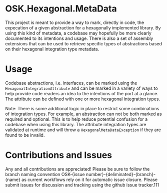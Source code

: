 # OSK.Hexagonal.MetaData
This project is meant to provide a way to mark, directly in code, the expecation of a given abstraction for a hexagonally implemented
library. By using this kind of metadata, a codebase may hopefully be more clearly documented to its intentions and usage. There is also
a set of assembly extensions that can be used to retrieve specific types of abstractions based on their hexagonal integration type metadata.

# Usage
Codebase abstractions, i.e. interfaces, can be marked using the `HexagonalIntegrationAttribute` and can be marked in a variety of ways 
to help provide code readers an idea to the intentions of the port at a glance. The attribute can be defined with one or more hexagonal integration
types. 

Note: There is some additional logic in place to restrict some combinations of integration types. For example, an abstraction can 
not be both marked as required and optional. This is to help reduce potential confusion for a codebase when using this library. The attribute
integration types are validated at runtime and will throw a `HexagonalMetaDataException` if they are found to be invalid.

# Contributions and Issues
Any and all contributions are appreciated! Please be sure to follow the branch naming convention OSK-{issue number}-{deliminated}-{branch}-{name} as current workflows rely on it for automatic issue closure. Please submit issues for discussion and tracking using the github issue tracker.111